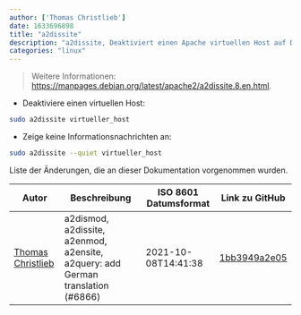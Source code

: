 ```yaml
---
author: ['Thomas Christlieb']
date: 1633696898
title: "a2dissite"
description: "a2dissite, Deaktiviert einen Apache virtuellen Host auf Debian-basierten Betriebssystemen."
categories: "linux"
---
```

> Weitere Informationen: <https://manpages.debian.org/latest/apache2/a2dissite.8.en.html>.

- Deaktiviere einen virtuellen Host:

```bash
sudo a2dissite virtueller_host
```

- Zeige keine Informationsnachrichten an:

```bash
sudo a2dissite --quiet virtueller_host
```
Liste der Änderungen, die an dieser Dokumentation vorgenommen wurden.


Autor | Beschreibung | ISO 8601 Datumsformat | Link zu GitHub
------|-----|-----|-----
[Thomas Christlieb](mailto:thomaschristlieb@hotmail.com) | a2dismod, a2dissite, a2enmod, a2ensite, a2query: add German translation (#6866) | 2021-10-08T14:41:38 | [1bb3949a2e05](https://github.com/tldr-pages/tldr/commit/1bb3949a2e05431e7107ce200bc34bcc23b71a14)

